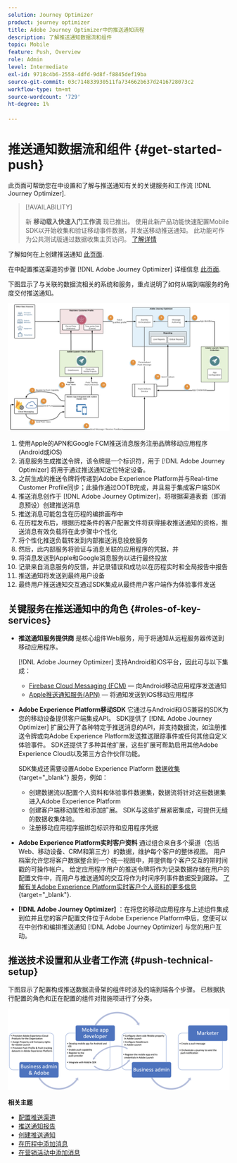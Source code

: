 ```yaml
---
solution: Journey Optimizer
product: journey optimizer
title: Adobe Journey Optimizer中的推送通知流程
description: 了解推送通知数据流和组件
topic: Mobile
feature: Push, Overview
role: Admin
level: Intermediate
exl-id: 9718c4b6-2558-4dfd-9d8f-f8845def19ba
source-git-commit: 03c714833930511fa734662b637d2416728073c2
workflow-type: tm+mt
source-wordcount: '729'
ht-degree: 1%

---
```


# 推送通知数据流和组件 {#get-started-push}

此页面可帮助您在中设置和了解与推送通知有关的关键服务和工作流 [!DNL Journey Optimizer].


>[!AVAILABILITY]
>
>新 **移动载入快速入门工作流** 现已推出。 使用此新产品功能快速配置Mobile SDK以开始收集和验证移动事件数据，并发送移动推送通知。 此功能可作为公共测试版通过数据收集主页访问。 [了解详情](mobile-onboarding-wf.md)
>

了解如何在上创建推送通知 [此页面](create-push.md).

在中配置推送渠道的步骤 [!DNL Adobe Journey Optimizer] 详细信息 [此页面](push-configuration.md).

下图显示了与关联的数据流相关的系统和服务，重点说明了如何从端到端服务的角度交付推送通知。

![](assets/push-flow.png)

1. 使用Apple的APN和Google FCM推送消息服务注册品牌移动应用程序(Android或iOS)
1. 消息服务生成推送令牌，该令牌是一个标识符，用于 [!DNL Adobe Journey Optimizer] 将用于通过推送通知定位特定设备。
1. 之前生成的推送令牌将传递到Adobe Experience Platform并与Real-time Customer Profile同步；此操作通过OOTB完成，并且易于集成客户端SDK
1. 推送消息创作于 [!DNL Adobe Journey Optimizer]，将根据渠道表面（即消息预设）创建推送消息
1. 推送消息可能包含在历程的编排画布中
1. 在历程发布后，根据历程条件的客户配置文件将获得接收推送通知的资格，推送消息有效负载将在此步骤中个性化
1. 将个性化推送负载转发到内部推送消息投放服务
1. 然后，此内部服务将验证与消息关联的应用程序的凭据，并
1. 将消息发送到Apple和Google消息服务以进行最终投放
1. 记录来自消息服务的反馈，并记录错误和成功以在历程实时和全局报告中报告
1. 推送通知将发送到最终用户设备
1. 最终用户推送通知交互通过SDK集成从最终用户客户端作为体验事件发送

## 关键服务在推送通知中的角色 {#roles-of-key-services}

* **推送通知服务提供商** 是核心组件Web服务，用于将通知从远程服务器传送到移动应用程序。

  [!DNL Adobe Journey Optimizer]  支持Android和iOS平台，因此可与以下集成：
   * [Firebase Cloud Messaging (FCM)](https://firebase.google.com/docs/cloud-messaging)  — 向Android移动应用程序发送通知
   * [Apple推送通知服务(APN)](https://developer.apple.com/library/archive/documentation/NetworkingInternet/Conceptual/RemoteNotificationsPG/APNSOverview.html)  — 将通知发送到iOS移动应用程序

* **Adobe Experience Platform移动SDK** 它通过与Android和iOS兼容的SDK为您的移动设备提供客户端集成API。 SDK提供了 [!DNL Adobe Journey Optimizer] 扩展公开了各种特定于推送消息的API，并支持数据流，如注册推送令牌或向Adobe Experience Platform发送推送跟踪事件或任何其他自定义体验事件。 SDK还提供了多种其他扩展，这些扩展可帮助启用其他Adobe Experience Cloud以及第三方合作伙伴功能。

  SDK集成还需要设置Adobe Experience Platform [数据收集](https://experienceleague.adobe.com/docs/experience-platform/tags/home.html){target="_blank"} 服务，例如：

   * 创建数据流以配置个人资料和体验事件数据集，数据流将针对这些数据集进入Adobe Experience Platform
   * 创建客户端移动属性和添加扩展。 SDK与这些扩展紧密集成，可提供无缝的数据收集体验。
   * 注册移动应用程序捆绑包标识符和应用程序凭据

* **Adobe Experience Platform实时客户资料**  通过组合来自多个渠道（包括Web、移动设备、CRM和第三方）的数据，维护每个客户的整体视图。 用户档案允许您将客户数据整合到一个统一视图中，并提供每个客户交互的带时间戳的可操作帐户。 给定应用程序用户的推送令牌将作为记录数据存储在用户的配置文件中，而用户与推送通知的交互将作为时间序列事件数据受到跟踪。 [了解有关Adobe Experience Platform实时客户个人资料的更多信息](https://experienceleague.adobe.com/docs/experience-platform/profile/home.html?lang=zh-Hans){target="_blank"}.

* **[!DNL Adobe Journey Optimizer]** ：在将您的移动应用程序与上述组件集成到位并且您的客户配置文件位于Adobe Experience Platform中后，您便可以在中创作和编排推送通知 [!DNL Adobe Journey Optimizer] 与您的用户互动。

## 推送技术设置和从业者工作流 {#push-technical-setup}

下图显示了配置构成推送数据流骨架的组件时涉及的端到端各个步骤。 已根据执行配置的角色和正在配置的组件对措施项进行了分类。

![](assets/user-flow.png)

**相关主题**

* [配置推送渠道](push-configuration.md)
* [推送通知报告](../reports/journey-global-report.md#push-global)
* [创建推送通知](create-push.md)
* [在历程中添加消息](../building-journeys/journeys-message.md)
* [在营销活动中添加消息](../campaigns/create-campaign.md)